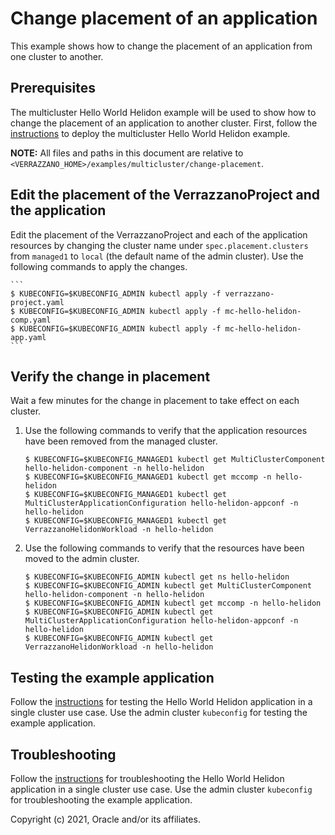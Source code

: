 # Change placement of an application

This example shows how to change the placement of an application from one cluster to another.

## Prerequisites

The multicluster Hello World Helidon example will be used to show how to change the placement of an application to another cluster.  First, follow the [instructions](../hello-helidon/README.md) to deploy the multicluster Hello World Helidon example.  

**NOTE:** All files and paths in this document are relative to
`<VERRAZZANO_HOME>/examples/multicluster/change-placement`.

## Edit the placement of the VerrazzanoProject and the application

Edit the placement of the VerrazzanoProject and each of the application resources by changing the cluster name under `spec.placement.clusters` from `managed1` to `local` (the default name of the admin cluster).  Use the following commands to apply the changes.

    ```
    $ KUBECONFIG=$KUBECONFIG_ADMIN kubectl apply -f verrazzano-project.yaml
    $ KUBECONFIG=$KUBECONFIG_ADMIN kubectl apply -f mc-hello-helidon-comp.yaml
    $ KUBECONFIG=$KUBECONFIG_ADMIN kubectl apply -f mc-hello-helidon-app.yaml
    ```

## Verify the change in placement

Wait a few minutes for the change in placement to take effect on each cluster.

1. Use the following commands to verify that the application resources have been removed from the managed cluster.

    ```
    $ KUBECONFIG=$KUBECONFIG_MANAGED1 kubectl get MultiClusterComponent hello-helidon-component -n hello-helidon
    $ KUBECONFIG=$KUBECONFIG_MANAGED1 kubectl get mccomp -n hello-helidon
    $ KUBECONFIG=$KUBECONFIG_MANAGED1 kubectl get MultiClusterApplicationConfiguration hello-helidon-appconf -n hello-helidon
    $ KUBECONFIG=$KUBECONFIG_MANAGED1 kubectl get VerrazzanoHelidonWorkload -n hello-helidon
    ```

1. Use the following commands to verify that the resources have been moved to the admin cluster.

    ```
    $ KUBECONFIG=$KUBECONFIG_ADMIN kubectl get ns hello-helidon
    $ KUBECONFIG=$KUBECONFIG_ADMIN kubectl get MultiClusterComponent hello-helidon-component -n hello-helidon
    $ KUBECONFIG=$KUBECONFIG_ADMIN kubectl get mccomp -n hello-helidon
    $ KUBECONFIG=$KUBECONFIG_ADMIN kubectl get MultiClusterApplicationConfiguration hello-helidon-appconf -n hello-helidon
    $ KUBECONFIG=$KUBECONFIG_ADMIN kubectl get VerrazzanoHelidonWorkload -n hello-helidon
    ```

## Testing the example application

Follow the [instructions](../../hello-helidon/README.md/#testing-the-example-application) for testing the Hello World Helidon application in a single cluster use case. Use the admin cluster `kubeconfig` for testing the example application.

## Troubleshooting

Follow the [instructions](../../hello-helidon/README.md/#troubleshooting) for troubleshooting the Hello World Helidon application in a single cluster use case. Use the admin cluster `kubeconfig` for troubleshooting the example application.


Copyright (c) 2021, Oracle and/or its affiliates.
